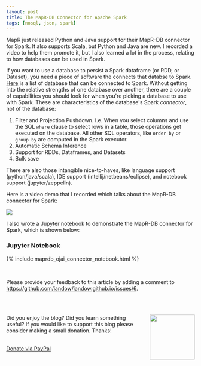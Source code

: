 ```yaml
---
layout: post
title: The MapR-DB Connector for Apache Spark
tags: [nosql, json, spark]
---
```


MapR just released Python and Java support for their MapR-DB connector for Spark. It also supports Scala, but Python and Java are new.  I recorded a video to help them promote it, but I also learned a lot in the process, relating to how databases can be used in Spark. 

If you want to use a database to persist a Spark dataframe (or RDD, or Dataset), you need a piece of software the connects that databse to Spark.  [Here](https://docs.databricks.com/spark/latest/data-sources/index.html) is a list of database that can be connected to Spark. Without getting into the relative strengths of one database over another, there are a couple of capabilities you should look for when you're picking a database to use with Spark. These are characteristics of the database's Spark *connector*, not of the database:

1. Filter and Projection Pushdown.  I.e. When you select columns and use the SQL `where` clause to select rows in a table, those operations get executed on the database. All other SQL operators, like `order by` or `group by` are computed in the Spark executor.
2. Automatic Schema Inference
3. Support for RDDs, Dataframes, and Datasets
4. Bulk save

There are also those intangible nice-to-haves, like language support (python/java/scala), IDE support (intellij/netbeans/eclipse), and notebook support (jupyter/zeppelin). 


Here is a video demo that I recorded which talks about the MapR-DB connector for Spark:

<a href="https://youtu.be/9RHm1YJNaIc"><img src="http://iandow.github.io/img/rnn_screenshot.png"></a>


I also wrote a Jupyter notebook to demonstrate the MapR-DB connector for Spark, which is shown below:

### Jupyter Notebook

{% include maprdb_ojai_connector_notebook.html %}


<br>
<p>Please provide your feedback to this article by adding a comment to <a href="https://github.com/iandow/iandow.github.io/issues/8">https://github.com/iandow/iandow.github.io/issues/6</a>.</p>

<br><br>
<div class="main-explain-area padding-override jumbotron">
  <img src="http://iandow.github.io/img/paypal.png" width="120" style="margin-left: 15px" align="right">
  <p class="margin-override font-override">
  	Did you enjoy the blog? Did you learn something useful? If you would like to support this blog please consider making a small donation. Thanks!</p>
  <br>
  <div id="paypalbtn">
    <a class="btn btn-primary btn" href="https://www.paypal.me/iandownard/3.5">Donate via PayPal</a>
  </div>
</div>
